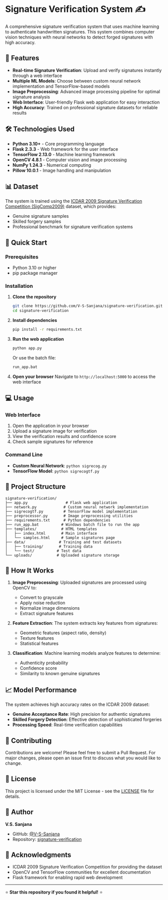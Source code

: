 # Signature Verification System ✍️

A comprehensive signature verification system that uses machine learning to authenticate handwritten signatures. This system combines computer vision techniques with neural networks to detect forged signatures with high accuracy.

## 🚀 Features

- **Real-time Signature Verification**: Upload and verify signatures instantly through a web interface
- **Multiple ML Models**: Choose between custom neural network implementation and TensorFlow-based models
- **Image Preprocessing**: Advanced image processing pipeline for optimal signature analysis
- **Web Interface**: User-friendly Flask web application for easy interaction
- **High Accuracy**: Trained on professional signature datasets for reliable results

## 🛠️ Technologies Used

- **Python 3.10+** - Core programming language
- **Flask 2.3.3** - Web framework for the user interface
- **TensorFlow 2.13.0** - Machine learning framework
- **OpenCV 4.8.1** - Computer vision and image processing
- **NumPy 1.24.3** - Numerical computing
- **Pillow 10.0.1** - Image handling and manipulation

## 📊 Dataset

The system is trained using the [ICDAR 2009 Signature Verification Competition (SigComp2009)](http://www.iapr-tc11.org/mediawiki/index.php?title=ICDAR_2009_Signature_Verification_Competition_(SigComp2009)) dataset, which provides:
- Genuine signature samples
- Skilled forgery samples
- Professional benchmark for signature verification systems

## 🚀 Quick Start

### Prerequisites
- Python 3.10 or higher
- pip package manager

### Installation

1. **Clone the repository**
   ```bash
   git clone https://github.com/V-S-Sanjana/signature-verification.git
   cd signature-verification
   ```

2. **Install dependencies**
   ```bash
   pip install -r requirements.txt
   ```

3. **Run the web application**
   ```bash
   python app.py
   ```
   Or use the batch file:
   ```bash
   run_app.bat
   ```

4. **Open your browser**
   Navigate to `http://localhost:5000` to access the web interface

## 💻 Usage

### Web Interface
1. Open the application in your browser
2. Upload a signature image for verification
3. View the verification results and confidence score
4. Check sample signatures for reference

### Command Line
- **Custom Neural Network**: `python sigrecog.py`
- **TensorFlow Model**: `python sigrecogtf.py`

## 📁 Project Structure

```
signature-verification/
├── app.py                 # Flask web application
├── network.py            # Custom neural network implementation
├── sigrecogtf.py         # TensorFlow model implementation
├── preprocessor.py       # Image preprocessing utilities
├── requirements.txt      # Python dependencies
├── run_app.bat          # Windows batch file to run the app
├── templates/           # HTML templates
│   ├── index.html       # Main interface
│   └── samples.html     # Sample signatures page
├── data/               # Training and test datasets
│   ├── training/       # Training data
│   └── test/          # Test data
└── uploads/           # Uploaded signature storage
```

## 🔬 How It Works

1. **Image Preprocessing**: Uploaded signatures are processed using OpenCV to:
   - Convert to grayscale
   - Apply noise reduction
   - Normalize image dimensions
   - Extract signature features

2. **Feature Extraction**: The system extracts key features from signatures:
   - Geometric features (aspect ratio, density)
   - Texture features
   - Statistical features

3. **Classification**: Machine learning models analyze features to determine:
   - Authenticity probability
   - Confidence score
   - Similarity to known genuine signatures

## 📈 Model Performance

The system achieves high accuracy rates on the ICDAR 2009 dataset:
- **Genuine Acceptance Rate**: High precision for authentic signatures
- **Skilled Forgery Detection**: Effective detection of sophisticated forgeries
- **Processing Speed**: Real-time verification capabilities

## 🤝 Contributing

Contributions are welcome! Please feel free to submit a Pull Request. For major changes, please open an issue first to discuss what you would like to change.

## 📄 License

This project is licensed under the MIT License - see the [LICENSE](LICENSE) file for details.

## 👤 Author

**V.S. Sanjana**
- GitHub: [@V-S-Sanjana](https://github.com/V-S-Sanjana)
- Repository: [signature-verification](https://github.com/V-S-Sanjana/signature-verification)

## 🙏 Acknowledgments

- ICDAR 2009 Signature Verification Competition for providing the dataset
- OpenCV and TensorFlow communities for excellent documentation
- Flask framework for enabling rapid web development

---

⭐ **Star this repository if you found it helpful!** ⭐


